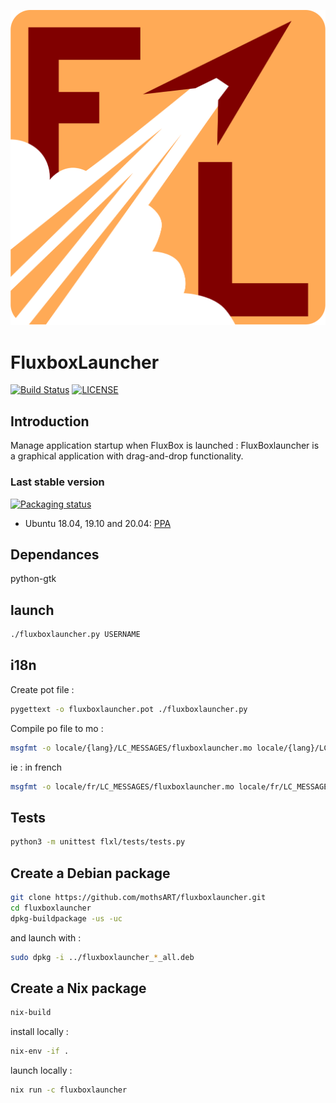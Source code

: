 ![](./ressources/logo.svg)

# FluxboxLauncher

[![Build Status](https://travis-ci.org/mothsART/fluxboxlauncher.png?branch=master)](https://travis-ci.org/mothsART/fluxboxlauncher)
[![LICENSE](https://img.shields.io/badge/license-BSD-blue.svg)](LICENSE)

## Introduction

Manage application startup when FluxBox is launched :
FluxBoxlauncher is a graphical application with drag-and-drop functionality.

### Last stable version

[![Packaging status](https://repology.org/badge/vertical-allrepos/fluxboxlauncher.svg)](https://repology.org/project/fluxboxlauncher/versions)

- Ubuntu 18.04, 19.10 and 20.04: [PPA](https://launchpad.net/~jerem-ferry/+archive/ubuntu/fluxbox)

## Dependances

python-gtk

## launch

```sh
./fluxboxlauncher.py USERNAME
```

## i18n

Create pot file :

```sh
pygettext -o fluxboxlauncher.pot ./fluxboxlauncher.py
```

Compile po file to mo :

```sh
msgfmt -o locale/{lang}/LC_MESSAGES/fluxboxlauncher.mo locale/{lang}/LC_MESSAGES/fluxboxlauncher.po
```

ie : in french

```sh
msgfmt -o locale/fr/LC_MESSAGES/fluxboxlauncher.mo locale/fr/LC_MESSAGES/fluxboxlauncher.po
```

## Tests

```sh
python3 -m unittest flxl/tests/tests.py
```

## Create a Debian package

```sh
git clone https://github.com/mothsART/fluxboxlauncher.git
cd fluxboxlauncher
dpkg-buildpackage -us -uc
```

and launch with :

```sh
sudo dpkg -i ../fluxboxlauncher_*_all.deb
```

## Create a Nix package

```sh
nix-build
```

install locally :

```sh
nix-env -if .
```

launch locally :

```sh
nix run -c fluxboxlauncher
```
